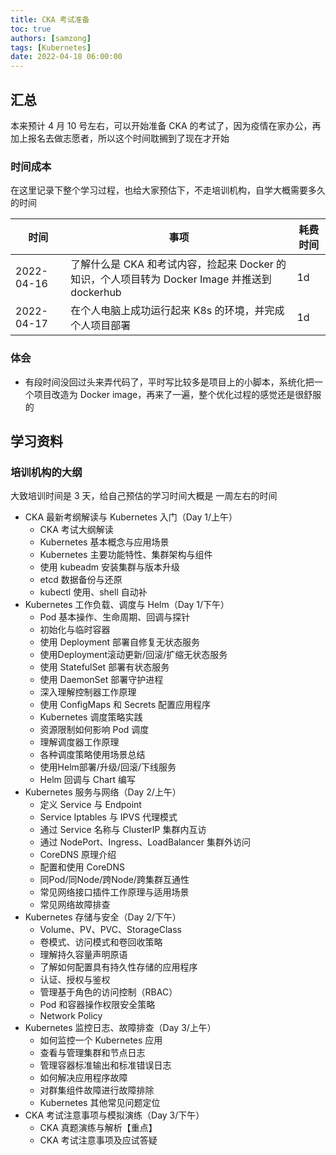```yaml
---
title: CKA 考试准备
toc: true
authors: [samzong]
tags: [Kubernetes]
date: 2022-04-18 06:00:00
---
```

## 汇总

本来预计 4 月 10 号左右，可以开始准备 CKA 的考试了，因为疫情在家办公，再加上报名去做志愿者，所以这个时间耽搁到了现在才开始

### 时间成本

在这里记录下整个学习过程，也给大家预估下，不走培训机构，自学大概需要多久的时间

| 时间 | 事项 | 耗费时间 |
|---|---|---|
| 2022-04-16 | 了解什么是 CKA 和考试内容，捡起来 Docker 的知识，个人项目转为 Docker Image 并推送到 dockerhub |  1d |
| 2022-04-17 | 在个人电脑上成功运行起来 K8s 的环境，并完成个人项目部署 | 1d |

### 体会

- 有段时间没回过头来弄代码了，平时写比较多是项目上的小脚本，系统化把一个项目改造为 Docker image，再来了一遍，整个优化过程的感觉还是很舒服的

## 学习资料

### 培训机构的大纲

大致培训时间是 3 天，给自己预估的学习时间大概是 一周左右的时间

- CKA 最新考纲解读与 Kubernetes 入门（Day 1/上午）
  - CKA 考试大纲解读
  - Kubernetes 基本概念与应用场景
  - Kubernetes 主要功能特性、集群架构与组件
  - 使用 kubeadm 安装集群与版本升级
  - etcd 数据备份与还原
  - kubectl 使用、shell 自动补
- Kubernetes 工作负载、调度与 Helm（Day 1/下午）
  - Pod 基本操作、生命周期、回调与探针
  - 初始化与临时容器
  - 使用 Deployment 部署自修复无状态服务
  - 使用Deployment滚动更新/回滚/扩缩无状态服务
  - 使用 StatefulSet 部署有状态服务
  - 使用 DaemonSet 部署守护进程
  - 深入理解控制器工作原理
  - 使用 ConfigMaps 和 Secrets 配置应用程序
  - Kubernetes 调度策略实践
  - 资源限制如何影响 Pod 调度
  - 理解调度器工作原理
  - 各种调度策略使用场景总结
  - 使用Helm部署/升级/回滚/下线服务
  - Helm 回调与 Chart 编写
- Kubernetes 服务与网络（Day 2/上午）
  - 定义 Service 与 Endpoint
  - Service Iptables 与 IPVS 代理模式
  - 通过 Service 名称与 ClusterIP 集群内互访
  - 通过 NodePort、Ingress、LoadBalancer 集群外访问
  - CoreDNS 原理介绍
  - 配置和使用 CoreDNS
  - 同Pod/同Node/跨Node/跨集群互通性
  - 常见网络接口插件工作原理与适用场景
  - 常见网络故障排查
- Kubernetes 存储与安全（Day 2/下午）
  - Volume、PV、PVC、StorageClass
  - 卷模式、访问模式和卷回收策略
  - 理解持久容量声明原语
  - 了解如何配置具有持久性存储的应用程序
  - 认证、授权与鉴权
  - 管理基于角色的访问控制（RBAC）
  - Pod 和容器操作权限安全策略
  - Network Policy
- Kubernetes 监控日志、故障排查（Day 3/上午）
  - 如何监控一个 Kubernetes 应用
  - 查看与管理集群和节点日志
  - 管理容器标准输出和标准错误日志
  - 如何解决应用程序故障
  - 对群集组件故障进行故障排除
  - Kubernetes 其他常见问题定位
- CKA 考试注意事项与模拟演练（Day 3/下午）
  - CKA 真题演练与解析【重点】
  - CKA 考试注意事项及应试答疑
